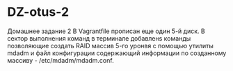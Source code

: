 # DZ-otus-2
Домашнее задание 2
В Vagrantfile прописан еще один 5-й диск.
В сектор выполнения команд в терминале добавленs команды позволяющие создать RAID массив 5-го уронвя с помощью утилиты mdadm и файл конфигурации содержающий информации по созданному массиву - /etc/mdadm/mdadm.conf.

